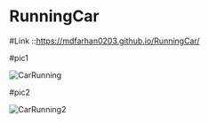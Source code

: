 # RunningCar

#Link ::https://mdfarhan0203.github.io/RunningCar/

#pic1



![CarRunning](https://user-images.githubusercontent.com/50393822/226424657-794e32f9-e9c8-46e5-afe6-19c3d95b0d0f.jpg)



#pic2

![CarRunning2](https://user-images.githubusercontent.com/50393822/226424687-be6e8392-3ebe-4fed-bfbd-d44765564d8b.jpg)
